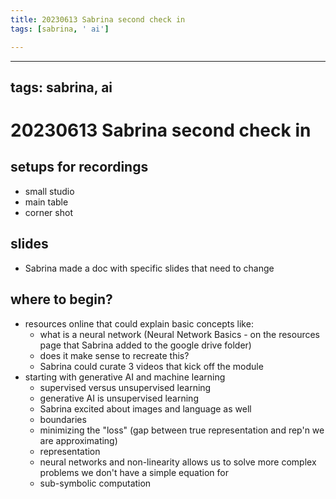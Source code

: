 ```yaml
---
title: 20230613 Sabrina second check in
tags: [sabrina, ' ai']

---
```


---
tags: sabrina, ai
---

# 20230613 Sabrina second check in

## setups for recordings
* small studio
* main table
* corner shot

## slides
* Sabrina made a doc with specific slides that need to change

## where to begin?
* resources online that could explain basic concepts like:
    * what is a neural network (Neural Network Basics - on the resources page that Sabrina added to the google drive folder)
    * does it make sense to recreate this?
    * Sabrina could curate 3 videos that kick off the module
* starting with generative AI and machine learning
    * supervised versus unsupervised learning
    * generative AI is unsupervised learning
    * Sabrina excited about images and language as well
    * boundaries
    * minimizing the "loss" (gap between true representation and rep'n we are approximating)
    * representation
    * neural networks and non-linearity allows us to solve more complex problems we don't have a simple equation for
    * sub-symbolic computation